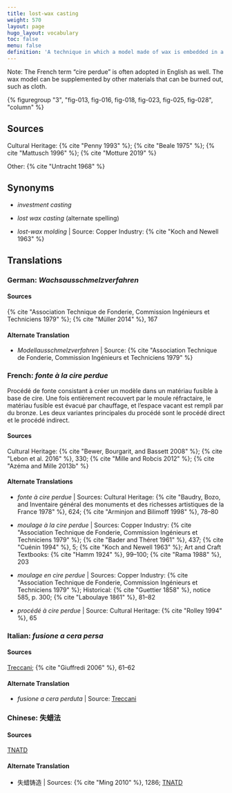 ```yaml
---
title: lost-wax casting
weight: 570
layout: page
hugo_layout: vocabulary
toc: false
menu: false
definition: 'A technique in which a model made of wax is embedded in a {% def "refractory mold" %} that is heated, thereby melting out the wax and creating a void to be filled with molten metal. Two primary variations of the technique are referred to as “direct” or “indirect” lost-wax casting, depending on whether the original model is the one sacrificed in the process. See [GI§2](#GI§2).'
---
```


<div class="backmatter">
Note: The French term “cire perdue” is often adopted in English as well. The wax model can be supplemented by other materials that can be burned out, such as cloth.
</div>

{% figuregroup "3", "fig-013, fig-016, fig-018, fig-023, fig-025, fig-028", "column" %}

## Sources

Cultural Heritage: {% cite "Penny 1993" %}; {% cite "Beale 1975" %}; {% cite "Mattusch 1996" %}; {% cite "Motture 2019" %}

Other: {% cite "Untracht 1968" %}

## Synonyms

- *investment casting*

- *lost wax casting* (alternate spelling)

- *lost-wax molding* | Source: Copper Industry: {% cite "Koch and Newell 1963" %}

## Translations

<div class="accordion">

### **German**: *Wachsausschmelzverfahren*

#### Sources

{% cite "Association Technique de Fonderie, Commission Ingénieurs et Techniciens 1979" %}; {% cite "Müller 2014" %}, 167

#### Alternate Translation

- *Modellausschmelzverfahren* | Source: {% cite "Association Technique de Fonderie, Commission Ingénieurs et Techniciens 1979" %}

### **French**: *fonte à la cire perdue*

Procédé de fonte consistant à créer un modèle dans un matériau fusible à base de cire. Une fois entièrement recouvert par le moule réfractaire, le matériau fusible est évacué par chauffage, et l’espace vacant est rempli par du bronze. Les deux variantes principales du procédé sont le procédé direct et le procédé indirect.

#### Sources

Cultural Heritage: {% cite "Bewer, Bourgarit, and Bassett 2008" %}; {% cite "Lebon et al. 2016" %}, 330; {% cite "Mille and Robcis 2012" %}; {% cite "Azéma and Mille 2013b" %}

#### Alternate Translations

- *fonte à cire perdue* | Sources: Cultural Heritage: {% cite "Baudry, Bozo, and Inventaire général des monuments et des richesses artistiques de la France 1978" %}, 624; {% cite "Arminjon and Bilimoff 1998" %}, 78–80

- *moulage à la cire perdue* | Sources: Copper Industry: {% cite "Association Technique de Fonderie, Commission Ingénieurs et Techniciens 1979" %}; {% cite "Bader and Théret 1961" %}, 437; {% cite "Cuénin 1994" %}, 5; {% cite "Koch and Newell 1963" %}; Art and Craft Textbooks: {% cite "Hamm 1924" %}, 99–100; {% cite "Rama 1988" %}, 203

- *moulage en cire perdue* | Sources: Copper Industry: {% cite "Association Technique de Fonderie, Commission Ingénieurs et Techniciens 1979" %}; Historical: {% cite "Guettier 1858" %}, notice 585, p. 300; {% cite "Laboulaye 1861" %}, 81–82

- *procédé à cire perdue* | Source: Cultural Heritage: {% cite "Rolley 1994" %}, 65

### **Italian**: *fusione a cera persa*

#### Sources

[Treccani](http://www.treccani.it/vocabolario/cera1/); {% cite "Giuffredi 2006" %}, 61–62

#### Alternate Translation

- *fusione a cera perduta* | Source: [Treccani](http://www.treccani.it/vocabolario/cera1/)

### **Chinese**: 失蜡法

#### Sources

[TNATD](https://terms.naer.edu.tw/detail/3610078/?index=4)

#### Alternate Translation

- 失蜡铸造 | Sources: {% cite "Ming 2010" %}, 1286; [TNATD](https://terms.naer.edu.tw/detail/3610078/?index=4)

